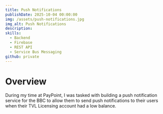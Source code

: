 ```yaml
---
title: Push Notifications
publishDate: 2025-10-04 00:00:00
img: /assets/push-notifications.jpg
img_alt: Push Notifications
description:
skills:
  - Backend
  - Firebase
  - REST API
  - Service Bus Messaging
github: private
---
```


# Overview

During my time at PayPoint, I was tasked with building a push notification service for the BBC to allow them to send 
push notifications to their users when their TVL Licensing account had a low balance.
